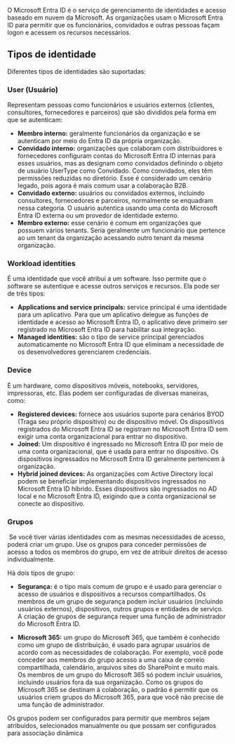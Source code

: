 O Microsoft Entra ID é o serviço de gerenciamento de identidades e acesso baseado em nuvem da Microsoft. As organizações usam o Microsoft Entra ID para permitir que os funcionários, convidados e outras pessoas façam logon e acessem os recursos necessários.

## Tipos de identidade

Diferentes tipos de identidades são suportadas:

### User (Usuário)

Representam pessoas como funcionários e usuários externos (clientes, consultores, fornecedores e parceiros) que são divididos pela forma em que se autenticam:

- **Membro interno:** geralmente funcionários da organização e se autenticam por meio do Entra ID da própria organização.
- **Convidado interno:** organizações que colaboram com distribuidores e fornecedores configuram contas do Microsoft Entra ID internas para esses usuários, mas as designam como convidados definindo o objeto de usuário UserType como Convidado. Como convidados, eles têm permissões reduzidas no diretório. Esse é considerado um cenário legado, pois agora é mais comum usar a colaboração B2B.
- **Convidado externo:** usuários ou convidados externos, incluindo consultores, fornecedores e parceiros, normalmente se enquadram nessa categoria. O usuário autentica usando uma conta do Microsoft Entra ID externa ou um provedor de identidade externo.
- **Membro externo:** esse cenário é comum em organizações que possuem vários tenants. Seria geralmente um funcionário que pertence ao um tenant da organização acessando outro tenant da mesma organização.

### Workload identities

É uma identidade que você atribui a um software. Isso permite que o software se autentique e acesse outros serviços e recursos. Ela pode ser de três tipos:

- **Applications and service principals:** service principal é uma identidade para um aplicativo. Para que um aplicativo delegue as funções de identidade e acesso ao Microsoft Entra ID, o aplicativo deve primeiro ser registrado no Microsoft Entra ID para habilitar sua integração.
- **Managed identities:** são o tipo de service principal gerenciados automaticamente no Microsoft Entra ID que eliminam a necessidade de os desenvolvedores gerenciarem credenciais.

### Device

É um hardware, como dispositivos móveis, notebooks, servidores, impressoras, etc. Elas podem ser configuradas de diversas maneiras, como:

 - **Registered devices:** fornece aos usuários suporte para cenários BYOD (Traga seu próprio dispositivo) ou de dispositivo móvel. Os dispositivos registrados do Microsoft Entra ID se registram no Microsoft Entra ID sem exigir uma conta organizacional para entrar no dispositivo.
- **Joined:** Um dispositivo é ingressado no Microsoft Entra ID por meio de uma conta organizacional, que é usada para entrar no dispositivo. Os dispositivos ingressados no Microsoft Entra ID geralmente pertencem à organização.
- **Hybrid joined devices:** As organizações com Active Directory local podem se beneficiar implementando dispositivos ingressados no Microsoft Entra ID híbrido. Esses dispositivos são ingressados no AD local e no Microsoft Entra ID, exigindo que a conta organizacional se conecte ao dispositivo.

### Grupos

 Se você tiver várias identidades com as mesmas necessidades de acesso, poderá criar um grupo. Use os grupos para conceder permissões de acesso a todos os membros do grupo, em vez de atribuir direitos de acesso individualmente.

Há dois tipos de grupo:

- **Segurança:** é o tipo mais comum de grupo e é usado para gerenciar o acesso de usuários e dispositivos a recursos compartilhados. Os membros de um grupo de segurança podem incluir usuários (incluindo usuários externos), dispositivos, outros grupos e entidades de serviço. A criação de grupos de segurança requer uma função de administrador do Microsoft Entra ID.
    
- **Microsoft 365:** um grupo do Microsoft 365, que também é conhecido como um grupo de distribuição, é usado para agrupar usuários de acordo com as necessidades de colaboração. Por exemplo, você pode conceder aos membros do grupo acesso a uma caixa de correio compartilhada, calendário, arquivos sites do SharePoint e muito mais. Os membros de um grupo do Microsoft 365 só podem incluir usuários, incluindo usuários fora da sua organização. Como os grupos do Microsoft 365 se destinam à colaboração, o padrão é permitir que os usuários criem grupos do Microsoft 365, para que você não precise de uma função de administrador.

Os grupos podem ser configurados para permitir que membros sejam atribuídos, selecionados manualmente ou que possam ser configurados para associação dinâmica